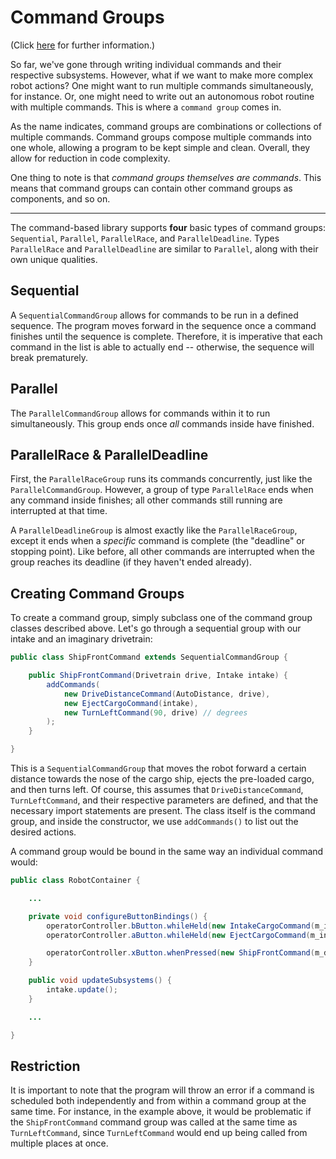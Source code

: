 # Command Groups

(Click [here](https://docs.wpilib.org/en/latest/docs/software/commandbased/command-groups.html) for further information.)

So far, we've gone through writing individual commands and their respective subsystems. However, what if we want to make more complex robot actions? One might want to run multiple commands simultaneously, for instance. Or, one might need to write out an autonomous robot routine with multiple commands. This is where a `command group` comes in. 

As the name indicates, command groups are combinations or collections of multiple commands. Command groups compose multiple commands into one whole, allowing a program to be kept simple and clean. Overall, they allow for reduction in code complexity.

One thing to note is that *command groups themselves are commands*. This means that command groups can contain other command groups as components, and so on.

<hr>

The command-based library supports **four** basic types of command groups: `Sequential`, `Parallel`, `ParallelRace`, and `ParallelDeadline`. Types `ParallelRace` and `ParallelDeadline` are similar to `Parallel`, along with their own unique qualities. 

## Sequential

A `SequentialCommandGroup` allows for commands to be run in a defined sequence. The program moves forward in the sequence once a command finishes until the sequence is complete. Therefore, it is imperative that each command in the list is able to actually end -- otherwise, the sequence will break prematurely.

## Parallel

The `ParallelCommandGroup` allows for commands within it to run simultaneously. This group ends once *all* commands inside have finished.

## ParallelRace & ParallelDeadline

First, the `ParallelRaceGroup` runs its commands concurrently, just like the `ParallelCommandGroup`. However, a group of type `ParallelRace` ends when any command inside finishes; all other commands still running are interrupted at that time. 

A `ParallelDeadlineGroup` is almost exactly like the `ParallelRaceGroup`, except it ends when a *specific* command is complete (the "deadline" or stopping point). Like before, all other commands are interrupted when the group reaches its deadline (if they haven't ended already).

## Creating Command Groups

To create a command group, simply subclass one of the command group classes described above. Let's go through a sequential group with our intake and an imaginary drivetrain:

```java
public class ShipFrontCommand extends SequentialCommandGroup {

    public ShipFrontCommand(Drivetrain drive, Intake intake) {
        addCommands(
            new DriveDistanceCommand(AutoDistance, drive),
            new EjectCargoCommand(intake),
            new TurnLeftCommand(90, drive) // degrees
        );
    }

}
```

This is a `SequentialCommandGroup` that moves the robot forward a certain distance towards the nose of the cargo ship, ejects the pre-loaded cargo, and then turns left. Of course, this assumes that `DriveDistanceCommand`, `TurnLeftCommand`, and their respective parameters are defined, and that the necessary import statements are present. The class itself is the command group, and inside the constructor, we use `addCommands()` to list out the desired actions.

A command group would be bound in the same way an individual command would:

```java
public class RobotContainer {

    ...

    private void configureButtonBindings() {
        operatorController.bButton.whileHeld(new IntakeCargoCommand(m_intake));
        operatorController.aButton.whileHeld(new EjectCargoCommand(m_intake));  

        operatorController.xButton.whenPressed(new ShipFrontCommand(m_drive, m_intake));
    }

    public void updateSubsystems() {
        intake.update();
    }

    ...

}
```

## Restriction

It is important to note that the program will throw an error if a command is scheduled both independently and from within a command group at the same time. For instance, in the example above, it would be problematic if the `ShipFrontCommand` command group was called at the same time as `TurnLeftCommand`, since `TurnLeftCommand` would end up being called from multiple places at once.